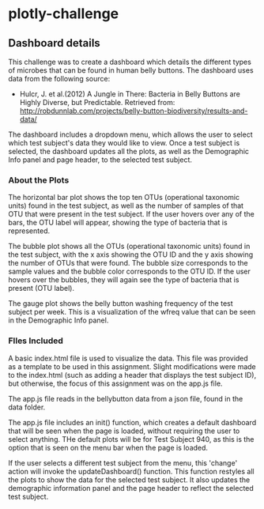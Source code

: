 # plotly-challenge

## Dashboard details

This challenge was to create a dashboard which details the different types of microbes that can be found in human belly buttons. The dashboard uses data from the following source: 
* Hulcr, J. et al.(2012) A Jungle in There: Bacteria in Belly Buttons are Highly Diverse, but Predictable. Retrieved from: http://robdunnlab.com/projects/belly-button-biodiversity/results-and-data/

The dashboard includes a dropdown menu, which allows the user to select which test subject's data they would like to view. Once a test subject is selected, the dashboard updates all the plots, as well as the Demographic Info panel and page header, to the selected test subject.

### About the Plots

The horizontal bar plot shows the top ten OTUs (operational taxonomic units) found in the test subject, as well as the number of samples of that OTU that were present in the test subject. If the user hovers over any of the bars, the OTU label will appear, showing the type of bacteria that is represented.

The bubble plot shows all the OTUs (operational taxonomic units) found in the test subject, with the x axis showing the OTU ID and the y axis showing the number of OTUs that were found. The bubble size corresponds to the sample values and the bubble color corresponds to the OTU ID. If the user hovers over the bubbles, they will again see the type of bacteria that is present (OTU label).

The gauge plot shows the belly button washing frequency of the test subject per week. This is a visualization of the wfreq value that can be seen in the Demographic Info panel.

### FIles Included

A basic index.html file is used to visualize the data. This file was provided as a template to be used in this assignment. Slight modifications were made to the index.html (such as adding a header that displays the test subject ID), but otherwise, the focus of this assignment was on the app.js file.

The app.js file reads in the bellybutton data from a json file, found in the data folder. 

The app.js file includes an init() function, which creates a default dashboard that will be seen when the page is loaded, without requiring the user to select anything. THe default plots will be for Test Subject 940, as this is the option that is seen on the menu bar when the page is loaded.

If the user selects a different test subject from the menu, this 'change' action will invoke the updateDashboard() function. This function restyles all the plots to show the data for the selected test subject. It also updates the demographic information panel and the page header to reflect the selected test subject.